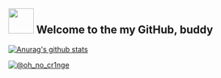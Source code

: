 <h2><img src="https://0x0.st/iDtU.gif" width="50px"> Welcome to the my GitHub, buddy </h2>
 

[![Anurag's github stats](https://github-readme-stats.vercel.app/api?username=immat0x1&show_icons=true)](https://github.com/anuraghazra/github-readme-stats)

[![@oh_no_cr1nge](https://0x0.st/iDvK.jpg)](https://telegram.me/oh_no_cr1nge)
 